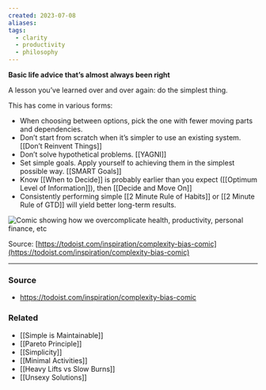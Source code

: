 ```yaml
---
created: 2023-07-08
aliases: 
tags:
  - clarity
  - productivity
  - philosophy
---
```

**Basic life advice that’s almost always been right**

A lesson you’ve learned over and over again: do the simplest thing. 

This has come in various forms:

- When choosing between options, pick the one with fewer moving parts and dependencies.
- Don’t start from scratch when it’s simpler to use an existing system. [[Don’t Reinvent Things]]
- Don’t solve hypothetical problems. [[YAGNI]]
- Set simple goals. Apply yourself to achieving them in the simplest possible way. [[SMART Goals]]
- Know [[When to Decide]] is probably earlier than you expect ([[Optimum Level of Information]]), then [[Decide and Move On]]
- Consistently performing simple [[2 Minute Rule of Habits]] or [[2 Minute Rule of GTD]] will yield better long-term results.

![Comic showing how we overcomplicate health, productivity, personal finance, etc](https://res.cloudinary.com/imagist/image/fetch/q_auto,f_auto,c_scale,w_2624/https%3A%2F%2Ftdinspiration.wpengine.com%2Fwp-content%2Fuploads%2F2021%2F05%2FCognitive_Biases-complexity_Doist.png)

Source: [https://todoist.com/inspiration/complexity-bias-comic](https://todoist.com/inspiration/complexity-bias-comic)

---

### Source
- https://todoist.com/inspiration/complexity-bias-comic

### Related
- [[Simple is Maintainable]] 
- [[Pareto Principle]] 
- [[Simplicity]] 
- [[Minimal Activities]] 
- [[Heavy Lifts vs Slow Burns]]
- [[Unsexy Solutions]]